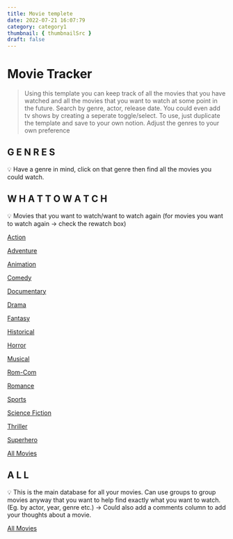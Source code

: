```yaml
---
title: Movie templete
date: 2022-07-21 16:07:79
category: category1
thumbnail: { thumbnailSrc }
draft: false
---
```


# Movie Tracker

> Using this template you can keep track of all the movies that you have watched and all the movies that you want to watch at some point in the future. Search by genre, actor, release date. You could even add tv shows by creating a seperate toggle/select. To use, just duplicate the template and save to your own notion. Adjust the genres to your own preference
> 

## **G E N R E S**

<aside>
💡 Have a genre in mind, click on that genre then find all the movies you could watch.

</aside>

## **W H A T   T O   W A T C H**

<aside>
💡 Movies that you want to watch/want to watch again (for movies you want to watch again → check the rewatch box)

</aside>

[Action](Movie%20Tracker%209b69dadeee164c6db12b112beb89b616/Action%2021425a4a25f2407a95e4495bc08e5555.md)

[Adventure](Movie%20Tracker%209b69dadeee164c6db12b112beb89b616/Adventure%206579927644f34f33910d5000a8f55e85.md)

[Animation](Movie%20Tracker%209b69dadeee164c6db12b112beb89b616/Animation%206c490ee1039445399952700ca9f9f8f6.md)

[Comedy](Movie%20Tracker%209b69dadeee164c6db12b112beb89b616/Comedy%20f7060655bcc848c18a55c0dfa2958693.md)

[Documentary](Movie%20Tracker%209b69dadeee164c6db12b112beb89b616/Documentary%20732b47eb55634543a1926e4a60a1252b.md)

[Drama](Movie%20Tracker%209b69dadeee164c6db12b112beb89b616/Drama%20f94313a107954c21a3962472d2a9aa8b.md)

[Fantasy](Movie%20Tracker%209b69dadeee164c6db12b112beb89b616/Fantasy%20295108adb0714711bd5d25fea1dfe920.md)

[Historical](Movie%20Tracker%209b69dadeee164c6db12b112beb89b616/Historical%2023730631b4ce48009063fa56c47bba8a.md)

[Horror](Movie%20Tracker%209b69dadeee164c6db12b112beb89b616/Horror%20af17e13287994d9187c28b2f7c0af970.md)

[Musical](Movie%20Tracker%209b69dadeee164c6db12b112beb89b616/Musical%20df46ad16d174439982e1c44468570fb1.md)

[Rom-Com](Movie%20Tracker%209b69dadeee164c6db12b112beb89b616/Rom-Com%20aa1517ab1b9a43979dbdeeb8bdd8fc79.md)

[Romance](Movie%20Tracker%209b69dadeee164c6db12b112beb89b616/Romance%20447a15220ff24361943aa315678fe75d.md)

[Sports](Movie%20Tracker%209b69dadeee164c6db12b112beb89b616/Sports%201dad3d161b7749dca30e4c6bfdd19487.md)

[Science Fiction](Movie%20Tracker%209b69dadeee164c6db12b112beb89b616/Science%20Fiction%20e8fa155a111f4b6492015e246aa26de7.md)

[Thriller](Movie%20Tracker%209b69dadeee164c6db12b112beb89b616/Thriller%20b2d5132f7ec24ccbb7f85caddfe94310.md)

[Superhero](Movie%20Tracker%209b69dadeee164c6db12b112beb89b616/Superhero%204762861fd1e9443196e8c2d4e90aa88b.md)

[All Movies](Movie%20Tracker%209b69dadeee164c6db12b112beb89b616/All%20Movies%205faad482a7614f1e9de6424a564738f6.csv)

## **A L L**

<aside>
💡 This is the main database for all your movies. Can use groups to group movies anyway that you want to help find exactly what you want to watch. (Eg. by actor, year, genre etc.) → Could also add a comments column to add your thoughts about a movie.

</aside>

[All Movies](Movie%20Tracker%209b69dadeee164c6db12b112beb89b616/All%20Movies%203ddcb4e636174d68ab10c017c917179f.csv)